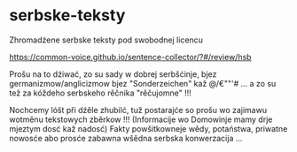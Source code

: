 # serbske-teksty
Zhromadźene serbske teksty pod swobodnej licencu

https://common-voice.github.io/sentence-collector/?#/review/hsb

Prošu na to dźiwać, zo su sady w dobrej serbšćinje, bjez germanizmow/anglicizmow bjez "Sonderzeichen" kaž @/€""'# 
... a zo su tež za kóždeho serbskeho rěčnika "rěčujomne" !!!

Nochcemy lóšt při dźěle zhubilć, tuž postarajće so prošu wo zajimawu wotměnu tekstowych zběrkow !!!
(Informacije wo Domowinje mamy drje mjeztym dosć kaž nadosć)
Fakty powšitkowneje wědy, potaństwa, priwatne nowosće abo prosće zabawna wšědna serbska konwerzacija ...

